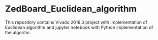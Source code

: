 # ZedBoard_Euclidean_algorithm

This repository contains Vivado 2018.3 project with implementation of Euclidean algorithm and jupyter notebook with Python implementation of the algoritm. 
